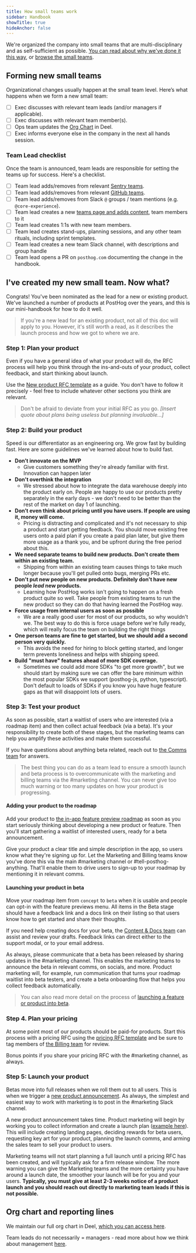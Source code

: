 ```yaml
---
title: How small teams work
sidebar: Handbook
showTitle: true
hideAnchor: false
---
```


We're organized the company into small teams that are multi-disciplinary and as self-sufficient as possible. [You can read about why we've done it this way](/handbook/company/small-teams), or [browse the small teams](/teams).

## Forming new small teams

Organizational changes usually happen at the small team level. Here’s what happens when we form a new small team: 

- [ ] Exec discusses with relevant team leads (and/or managers if applicable).
- [ ] Exec discusses with relevant team member(s). 
- [ ] Ops team updates the [Org Chart](https://app.deel.com/organization-chart/organization/834ac289-7c04-4d93-91f0-8922c5664b77?groupBy=group-by-report) in Deel.
- [ ] Exec informs everyone else in the company in the next all hands session.

### Team Lead checklist
Once the team is announced, team leads are responsible for setting the teams up for success. Here's a checklist.

- [ ] Team lead adds/removes from relevant [Sentry teams](https://sentry.io/settings/posthog/teams/).
- [ ] Team lead adds/removes from relevant [GitHub teams](https://github.com/orgs/PostHog/teams).
- [ ] Team lead adds/removes from Slack `@` groups / team mentions (e.g. `@core-experience`).
- [ ] Team lead creates a new [teams page and adds content](/teams), team members to it
- [ ] Team lead creates 1:1s with new team members.
- [ ] Team lead creates stand-ups, planning sessions, and any other team rituals, including sprint templates.
- [ ] Team lead creates a new team Slack channel, with descriptions and group handle
- [ ] Team lead opens a PR on `posthog.com` documenting the change in the handbook.

## I've created my new small team. Now what?

Congrats! You've been nominated as the lead for a new or existing product. We've launched a number of products at PostHog over the years, and this is our mini-handbook for how to do it well.

> If you're a new lead for an existing product, not all of this doc will apply to you. However, it's still worth a read, as it describes the launch process and how we got to where we are.

### Step 1: Plan your product

Even if you have a general idea of what your product will do, the RFC process will help you think through the ins-and-outs of your product, collect feedback, and start thinking about launch.

Use the [New product RFC template](https://github.com/PostHog/product-internal/blob/main/requests-for-comments/templates/request-for-comments-new-product.md) as a guide. You don't have to follow it precisely - feel free to include whatever other sections you think are relevant. 

> Don't be afraid to deviate from your initial RFC as you go. *[Insert quote about plans being useless but planning invaluable...]*

### Step 2: Build your product

Speed is our differentiator as an engineering org. We grow fast by building fast. Here are some guidelines we've learned about how to build fast.

* **Don’t innovate on the MVP**
  * Give customers something they're already familiar with first. Innovation can happen later
* **Don't overthink the integration**
  * We stressed about how to integrate the data warehouse deeply into the product early on. People are happy to use our products pretty separately in the early days - we don't need to be better than the rest of the market on day 1 of launching.
* **Don’t even think about pricing until you have users. If people are using it, money will come.**
  * Pricing is distracting and complicated and it's not necessary to ship a product and start getting feedback. You should move existing free users onto a paid plan if you create a paid plan later, but give them more usage as a thank you, and be upfront during the free period about this.
* **We need separate teams to build new products. Don't create them within an existing team.**
  * Shipping from within an existing team causes things to take much longer because you'll get pulled onto bugs, merging PRs etc.
* **Don't put new people on new products. Definitely don't have new people _lead_ new products.**
  * Learning how PostHog works isn't going to happen on a fresh product quite so well. Take people from existing teams to run the new product so they can do that having learned the PostHog way.
* **Force usage from internal users as soon as possible**
  * We are a really good user for most of our products, so why wouldn't we. The best way to do this is force usage before we're fully ready, which will really focus the team on building the right things
* **One person teams are fine to get started, but we should add a second person very quickly.**
  * This avoids the need for hiring to block getting started, and longer term prevents loneliness and helps with shipping speed.
* **Build "must have" features ahead of more SDK coverage.**
  * Sometimes we could add more SDKs "to get more growth", but we should start by making sure we can offer the bare minimum within the most popular SDKs we support (posthog-js, python, typescript). Don't default to loads of SDKs if you know you have huge feature gaps as that will disappoint lots of users.

### Step 3: Test your product

As soon as possible, start a waitlist of users who are interested (via a roadmap item) and then collect actual feedback (via a beta). It's your responsibility to create both of these stages, but the marketing teams can help you amplify these activities and make them successful. 

If you have questions about anything beta related, reach out to [the Comms team](/teams/words-and-pictures) for answers. 

> The best thing you can do as a team lead to ensure a smooth launch and beta process is to overcommunicate with the marketing and billing teams via the #marketing channel. You can never give too much warning or too many updates on how your product is progressing. 

#### Adding your product to the roadmap

Add your product to [the in-app feature preview roadmap](/docs/feature-flags/early-access-feature-management) as soon as you start seriously thinking about developing a new product or feature. Then you'll start gathering a waitlist of interested users, ready for a beta announcement. 

Give your product a clear title and simple description in the app, so users know what they're signing up for. Let the Marketing and Billing teams know you've done this via the main #marketing channel or #tell-posthog-anything. That'll enable them to drive users to sign-up to your roadmap by mentioning it in relevant comms. 

#### Launching your product in beta

Move your roadmap item from `concept` to `beta` when it is usable and people can opt-in with the feature previews menu. All items in the Beta stage should have a feedback link and a docs link on their listing so that users know how to get started and share their thoughts. 

If you need help creating docs for your beta, the [Content & Docs team](/teams/marketing) can assist and review your drafts. Feedback links can direct either to the support modal, or to your email address. 

As always, please communicate that a beta has been released by sharing updates in the #marketing channel. This enables the marketing teams to announce the beta in relevant comms, on socials, and more. Product marketing will, for example, run communication that turns your roadmap waitlist into beta testers, and create a beta onboarding flow that helps you collect feedback automatically. 

> You can also read more detail on the process of [launching a feature or product into beta](/handbook/product/releasing-as-beta).

### Step 4. Plan your pricing

At some point most of our products should be paid-for products. Start this process with a pricing RFC using the [pricing RFC template](https://github.com/PostHog/product-internal/blob/main/requests-for-comments/templates/request-for-comments-new-pricing.md?plain=1) and be sure to tag members of [the Billing team](/teams/billing) for review.

Bonus points if you share your pricing RFC with the #marketing channel, as always. 

### Step 5: Launch your product

Betas move into full releases when we roll them out to all users. This is when we trigger a [new product announcement](/handbook/words-and-pictures/product-announcements#new-product-announcements). As always, the simplest and easiest way to work with marketing is to post in the #marketing Slack channel.  

A new product announcement takes time. Product marketing will begin by working you to collect information and create a launch plan ([example here](https://github.com/PostHog/meta/issues/298)). This will include creating landing pages, deciding rewards for beta users, requesting key art for your product, planning the launch comms, and arming the sales team to sell your product to users. 

Marketing teams will not start planning a full launch until a pricing RFC has been created, and will typically ask for a firm release window. The more warning you can give the Marketing teams and the more certainty you have around a launch date, the smoother your launch will be for you and your users. **Typically, you must give at least 2-3 weeks notice of a product launch and you should reach out directly to marketing team leads if this is not possible.**

## Org chart and reporting lines

We maintain our full org chart in Deel, [which you can access here](https://app.deel.com/organization-chart/organization/834ac289-7c04-4d93-91f0-8922c5664b77?groupBy=group-by-report).

Team leads do not necessarily = managers - read more about how we think about management [here](/handbook/company/management). 
